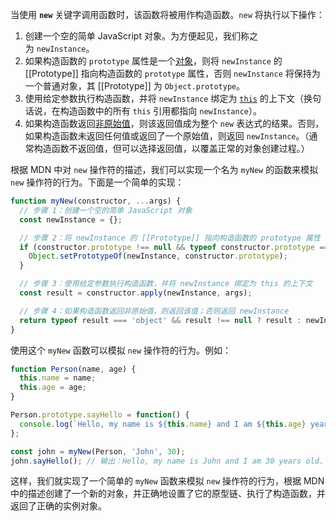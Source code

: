当使用 **`new`** 关键字调用函数时，该函数将被用作构造函数。`new` 将执行以下操作：

1. 创建一个空的简单 JavaScript 对象。为方便起见，我们称之为 `newInstance`。
2. 如果构造函数的 `prototype` 属性是一个[对象](https://developer.mozilla.org/zh-CN/docs/Web/JavaScript/Reference/Global_Objects/Object)，则将 `newInstance` 的 [[Prototype]] 指向构造函数的 `prototype` 属性，否则 `newInstance` 将保持为一个普通对象，其 [[Prototype]] 为 `Object.prototype`。
3. 使用给定参数执行构造函数，并将 `newInstance` 绑定为 [`this`](https://developer.mozilla.org/zh-CN/docs/Web/JavaScript/Reference/Operators/this) 的上下文（换句话说，在构造函数中的所有 `this` 引用都指向 `newInstance`）。
4. 如果构造函数返回[非原始值](https://developer.mozilla.org/zh-CN/docs/Web/JavaScript/Data_structures#%E5%8E%9F%E5%A7%8B%E5%80%BC)，则该返回值成为整个 `new` 表达式的结果。否则，如果构造函数未返回任何值或返回了一个原始值，则返回 `newInstance`。（通常构造函数不返回值，但可以选择返回值，以覆盖正常的对象创建过程。）

根据 MDN 中对 `new` 操作符的描述，我们可以实现一个名为 `myNew` 的函数来模拟 `new` 操作符的行为。下面是一个简单的实现：

```javascript
function myNew(constructor, ...args) {
  // 步骤 1：创建一个空的简单 JavaScript 对象
  const newInstance = {};

  // 步骤 2：将 newInstance 的 [[Prototype]] 指向构造函数的 prototype 属性
  if (constructor.prototype !== null && typeof constructor.prototype === 'object') {
    Object.setPrototypeOf(newInstance, constructor.prototype);
  }

  // 步骤 3：使用给定参数执行构造函数，并将 newInstance 绑定为 this 的上下文
  const result = constructor.apply(newInstance, args);

  // 步骤 4：如果构造函数返回非原始值，则返回该值；否则返回 newInstance
  return typeof result === 'object' && result !== null ? result : newInstance;
}
```

使用这个 `myNew` 函数可以模拟 `new` 操作符的行为。例如：

```javascript
function Person(name, age) {
  this.name = name;
  this.age = age;
}

Person.prototype.sayHello = function() {
  console.log(`Hello, my name is ${this.name} and I am ${this.age} years old.`);
};

const john = myNew(Person, 'John', 30);
john.sayHello(); // 输出：Hello, my name is John and I am 30 years old.
```

这样，我们就实现了一个简单的 `myNew` 函数来模拟 `new` 操作符的行为，根据 MDN 中的描述创建了一个新的对象，并正确地设置了它的原型链、执行了构造函数，并返回了正确的实例对象。